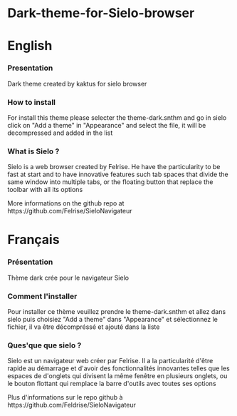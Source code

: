 # Dark-theme-for-Sielo-browser

English
==
<h3>Presentation</h3>
<p>Dark theme created by kaktus for sielo browser</p>
<h3>How to install</h3>
<p>For install this theme please selecter the theme-dark.snthm and go in sielo click on "Add a theme" in "Appearance" and select the file, it will be decompressed and added in the list</p>
<h3>What is Sielo ?</h3>
<p>Sielo is a web browser created by Felrise. He have the particularity to be fast at start and to have innovative features such tab spaces that divide the same window into multiple tabs, or the floating button that replace the toolbar with all its options</p>
<p>More informations on the github repo at https://github.com/Felrise/SieloNavigateur</p>

Français
==
<h3>Présentation</h3>
<p>Thème dark crée pour le navigateur Sielo</p>
<h3>Comment l'installer</h3>
<p>Pour installer ce thème veuillez prendre le theme-dark.snthm et allez dans sielo puis choisiez "Add a theme" dans "Appearance" et sélectionnez le fichier, il va être décompréssé et ajouté dans la liste</p>
<h3>Ques'que que sielo ?</h3>
<p>Sielo est un navigateur web créer par Felrise. Il a la particularité d'être rapide au démarrage et d'avoir des fonctionnalités innovantes telles que les espaces de d'onglets qui divisent la même fenêtre en plusieurs onglets, ou le bouton flottant qui remplace la barre d'outils avec toutes ses options</p>
<p>Plus d'informations sur le repo github à https://github.com/Feldrise/SieloNavigateur </p>
